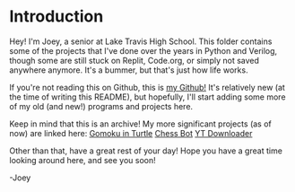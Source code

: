 # Introduction

Hey! I'm Joey, a senior at Lake Travis High School. This folder contains some of the projects that I've done over the years in Python and Verilog, though some are still stuck on Replit, Code.org, or simply not saved anywhere anymore. It's a bummer, but that's just how life works.

If you're not reading this on Github, this is [my Github!](https://github.com/joeychild) It's relatively new (at the time of writing this README), but hopefully, I'll start adding some more of my old (and new!) programs and projects here.

Keep in mind that this is an archive! My more significant projects (as of now) are linked here:
[Gomoku in Turtle](https://github.com/joeychild/gomoku_turtle)
[Chess Bot](https://github.com/joeychild/chess)
[YT Downloader](https://github.com/joeychild/yt_downloader)

Other than that, have a great rest of your day! Hope you have a great time looking around here, and see you soon!

-Joey
